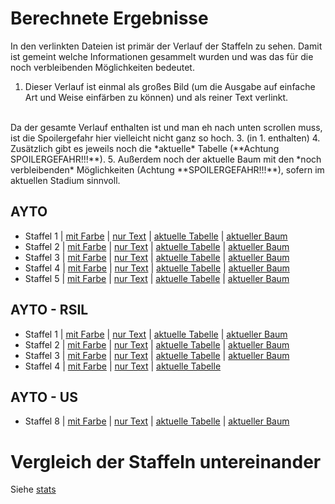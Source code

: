 # Berechnete Ergebnisse

In den verlinkten Dateien ist primär der Verlauf der Staffeln zu sehen. Damit
ist gemeint welche Informationen gesammelt wurden und was das für die noch
verbleibenden Möglichkeiten bedeutet.

1. Dieser Verlauf ist einmal als großes Bild (um die Ausgabe auf einfache Art und
Weise einfärben zu können) und als reiner Text verlinkt.
<br>
Da der gesamte Verlauf enthalten ist und man eh nach unten scrollen muss, ist die
Spoilergefahr hier vielleicht nicht ganz so hoch.
3. (in 1. enthalten)
4. Zusätzlich gibt es jeweils noch die *aktuelle* Tabelle (**Achtung SPOILERGEFAHR!!!**).
5. Außerdem noch der aktuelle Baum mit den *noch verbleibenden* Möglichkeiten (Achtung
**SPOILERGEFAHR!!!**), sofern im aktuellen Stadium sinnvoll.

## AYTO
- Staffel 1 | [mit Farbe](s01/s01.col.png) | [nur Text](s01/s01.out) | [aktuelle Tabelle](s01/s01_tab.png) | [aktueller Baum](s01/s01.pdf)
- Staffel 2 | [mit Farbe](s02/s02.col.png) | [nur Text](s02/s02.out) | [aktuelle Tabelle](s02/s02_tab.png) | [aktueller Baum](s02/s02.pdf)
- Staffel 3 | [mit Farbe](s03/s03.col.png) | [nur Text](s03/s03.out) | [aktuelle Tabelle](s03/s03_tab.png) | [aktueller Baum](s03/s03.pdf)
- Staffel 4 | [mit Farbe](s04/s04.col.png) | [nur Text](s04/s04.out) | [aktuelle Tabelle](s04/s04_tab.png) | [aktueller Baum](s04/s04.pdf)
- Staffel 5 | [mit Farbe](s05/s05.col.png) | [nur Text](s05/s05.out) | [aktuelle Tabelle](s05/s05_tab.png) | [aktueller Baum](s05/s05.pdf)

## AYTO - RSIL
- Staffel 1 | [mit Farbe](s01r/s01r.col.png) | [nur Text](s01r/s01r.out) | [aktuelle Tabelle](s01r/s01r_tab.png) | [aktueller Baum](s01r/s01r.pdf)
- Staffel 2 | [mit Farbe](s02r/s02r.col.png) | [nur Text](s02r/s02r.out) | [aktuelle Tabelle](s02r/s02r_tab.png) | [aktueller Baum](s02r/s02r.pdf)
- Staffel 3 | [mit Farbe](s03r/s03r.col.png) | [nur Text](s03r/s03r.out) | [aktuelle Tabelle](s03r/s03r_tab.png) | [aktueller Baum](s03r/s03r.pdf)
- Staffel 4 | [mit Farbe](s04r/s04r.col.png) | [nur Text](s04r/s04r.out) | [aktuelle Tabelle](s04r/s04r_tab.png)

## AYTO - US
- Staffel 8 | [mit Farbe](us08/us08.col.png) | [nur Text](us08/us08.out) | [aktuelle Tabelle](us08/us08_tab.png) | [aktueller Baum](us08/us08.pdf)

# Vergleich der Staffeln untereinander

Siehe [stats](stats.html)
